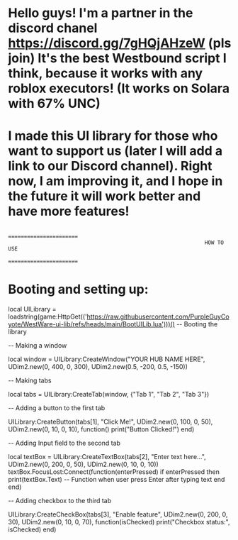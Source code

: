 Hello guys!
I'm a partner in the discord chanel https://discord.gg/7gHQjAHzeW (pls join)
It's the best Westbound script I think, because it works with any roblox executors! (It works on Solara with 67% UNC)
===

I made this UI library for those who want to support us (later I will add a link to our Discord channel). 
Right now, I am improving it, and I hope in the future it will work better and have more features!
===

                                                            ======================
                                                                  HOW TO USE
                                                            ======================
Booting and setting up:
=
local UILibrary = loadstring(game:HttpGet(('https://raw.githubusercontent.com/PurpleGuyCoyote/WestWare-ui-lib/refs/heads/main/BootUILib.lua')))() -- Booting the library

-- Making a window

local window = UILibrary:CreateWindow("YOUR HUB NAME HERE", UDim2.new(0, 400, 0, 300), UDim2.new(0.5, -200, 0.5, -150))

-- Making tabs

local tabs = UILibrary:CreateTab(window, {"Tab 1", "Tab 2", "Tab 3"})

-- Adding a button to the first tab

UILibrary:CreateButton(tabs[1], "Click Me!", UDim2.new(0, 100, 0, 50), UDim2.new(0, 10, 0, 10), 
function()
    print("Button Clicked!")
end)

-- Adding Input field to the second tab

local textBox = UILibrary:CreateTextBox(tabs[2], "Enter text here...", UDim2.new(0, 200, 0, 50), UDim2.new(0, 10, 0, 10))
textBox.FocusLost:Connect(function(enterPressed)
    if enterPressed then
        print(textBox.Text) -- Function when user press Enter after typing text
    end
end)

-- Adding checkbox to the third tab

UILibrary:CreateCheckBox(tabs[3], "Enable feature", UDim2.new(0, 200, 0, 30), UDim2.new(0, 10, 0, 70),
function(isChecked)
    print("Checkbox status:", isChecked)
end)
